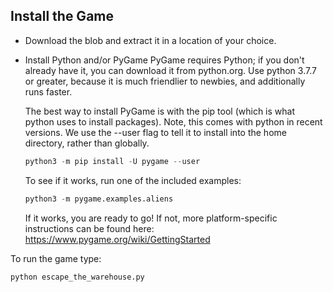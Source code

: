 ## Install the Game 

- Download the blob and extract it in a location of your choice.
- Install Python and/or PyGame 
	PyGame requires Python; if you don't already have it, you can download it from python.org.
	Use python 3.7.7 or greater, because it is much friendlier to newbies, and additionally runs faster.

	The best way to install PyGame is with the pip tool (which is what python uses to install packages).
	Note, this comes with python in recent versions.
	We use the --user flag to tell it to install into the home directory, rather than globally.
	```python
	python3 -m pip install -U pygame --user
	```

	To see if it works, run one of the included examples:
	```python
	python3 -m pygame.examples.aliens
	```

	If it works, you are ready to go!
	If not, more platform-specific instructions can be found here: https://www.pygame.org/wiki/GettingStarted

To run the game type:
```
python escape_the_warehouse.py
```
